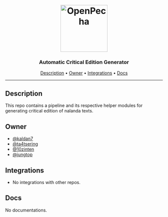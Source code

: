 <h1 align="center">
  <br>
  <a href="https://openpecha.org"><img src="https://avatars.githubusercontent.com/u/82142807?s=400&u=19e108a15566f3a1449bafb03b8dd706a72aebcd&v=4" alt="OpenPecha" width="150"></a>
  <br>
</h1>

<h3 align="center">Automatic Critical Edition Generator</h3>


<!-- Replace the title of the repository -->

<p align="center">
  <a href="#description">Description</a> •
  <a href="#owner">Owner</a> •
  <a href="#integrations">Integrations</a> •
  <a href="#docs">Docs</a>
</p>
<hr>

## Description

This repo contains a pipeline and its respective helper modules for generating critical edition of nalanda texts.

<!-- This section provides a high-level overview for the repo -->

## Owner

- [@kaldan7](https://github.com/kaldan7)
- [@ta4tsering](https://github.com/ta4tsering)
- [@10zinten](https://github.com/10zinten)
- [@jungtop](https://github.com/jungtop)


<!-- This section lists the owners of the repo -->

## Integrations

- No integrations with other repos.

<!-- This section must list as bulleted list how this repo depends or is integrated with other repos -->

## Docs

No documentations.

<!-- This section must link to the docs which are in the root of the repository in /docs -->
